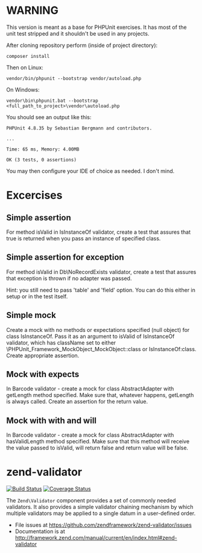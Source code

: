 # WARNING

This version is meant as a base for PHPUnit exercises. It has most of the unit test stripped and it shouldn't be used in any projects.

After cloning repository perform (inside of project directory):

```
composer install
```

Then on Linux:

```
vendor/bin/phpunit --bootstrap vendor/autoload.php 
```

On Windows:

```
vendor\bin\phpunit.bat --bootstrap <full_path_to_project>\vendor\autoload.php
```

You should see an output like this:

```
PHPUnit 4.8.35 by Sebastian Bergmann and contributors.

...

Time: 65 ms, Memory: 4.00MB

OK (3 tests, 0 assertions)
```

You may then configure your IDE of choice as needed. I don't mind.

# Excercises

## Simple assertion

For method isValid in IsInstanceOf validator, create a test that assures that true is returned when you pass an instance of specified class.

## Simple assertion for exception

For method isValid in Db\NoRecordExists validator, create a test that assures that exception is thrown if no adapter was passed.

Hint: you still need to pass 'table' and 'field' option. You can do this either in setup or in the test itself.

## Simple mock

Create a mock with no methods or expectations specified (null object) for class IsInstanceOf. Pass it as an argument to isValid of IsInstanceOf validator, which has className set to either \PHPUnit_Framework_MockObject_MockObject::class or IsInstanceOf:class. Create appropriate assertion.

## Mock with expects

In Barcode validator - create a mock for class AbstractAdapter with getLength method specified. Make sure that, whatever happens, getLength is always called. Create an assertion for the return value.

## Mock with with and will

In Barcode validator - create a mock for class AbstractAdapter with hasValidLength method specified. Make sure that this method will receive the value passed to isValid, will return false and return value will be false.

# zend-validator

[![Build Status](https://secure.travis-ci.org/zendframework/zend-validator.svg?branch=master)](https://secure.travis-ci.org/zendframework/zend-validator)
[![Coverage Status](https://coveralls.io/repos/zendframework/zend-validator/badge.svg?branch=master)](https://coveralls.io/r/zendframework/zend-validator?branch=master)

The `Zend\Validator` component provides a set of commonly needed validators. It
also provides a simple validator chaining mechanism by which multiple validators
may be applied to a single datum in a user-defined order.


- File issues at https://github.com/zendframework/zend-validator/issues
- Documentation is at http://framework.zend.com/manual/current/en/index.html#zend-validator
